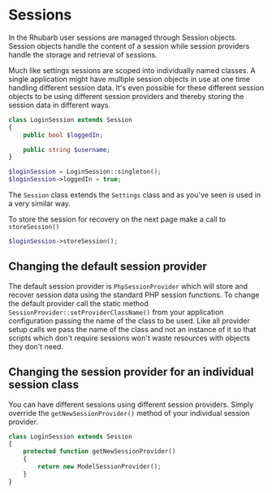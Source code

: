 Sessions
===

In the Rhubarb user sessions are managed through Session objects. Session objects handle the content of a session
while session providers handle the storage and retrieval of sessions.

Much like settings sessions are scoped into individually named classes. A single application might have multiple
session objects in use at one time handling different session data. It's even possible for these different
session objects to be using different session providers and thereby storing the session data in different ways.

~~~ php
class LoginSession extends Session
{
    public bool $loggedIn;

    public string $username;
}

$loginSession = LoginSession::singleton();
$loginSession->loggedIn = true;
~~~

The `Session` class extends the `Settings` class and as you've seen is used in a very similar way.

To store the session for recovery on the next page make a call to `storeSession()`

~~~ php
$loginSession->storeSession();
~~~

## Changing the default session provider

The default session provider is `PhpSessionProvider` which will store and recover session data using the standard
PHP session functions. To change the default provider call the static method `SessionProvider::setProviderClassName()`
from your application configuration passing the name of the class to be used. Like all provider setup calls we pass
the name of the class and not an instance of it so that scripts which don't require sessions won't waste
resources with objects they don't need.

## Changing the session provider for an individual session class

You can have different sessions using different session providers. Simply override the `getNewSessionProvider()`
method of your individual session provider.

~~~ php
class LoginSession extends Session
{
	protected function getNewSessionProvider()
	{
		return new ModelSessionProvider();
	}
}
~~~
